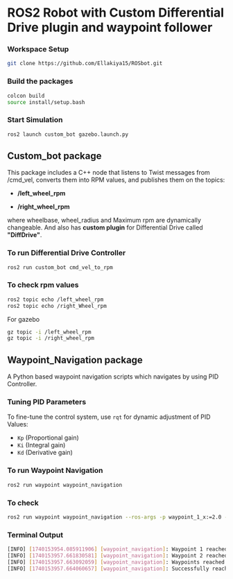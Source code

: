 # ROS2 Robot with Custom Differential Drive plugin and waypoint follower

### Workspace Setup

```bash
git clone https://github.com/Ellakiya15/ROSbot.git
```

### Build the packages

```bash
colcon build
source install/setup.bash
```
### Start Simulation

```bash
ros2 launch custom_bot gazebo.launch.py
```

## Custom_bot package

This package includes a C++ node that listens to Twist messages from /cmd_vel, converts them into RPM values, and publishes them on the topics:

* **/left_wheel_rpm**

* **/right_wheel_rpm**

where wheelbase, wheel_radius and Maximum rpm are dynamically changeable.
And also has **custom plugin** for Differential Drive called **"DiffDrive"**.

### To run Differential Drive Controller 

```bash
ros2 run custom_bot cmd_vel_to_rpm
```

###  To check rpm values

```bash
ros2 topic echo /left_wheel_rpm
ros2 topic echo /right_Wheel_rpm
```
For gazebo
```bash
gz topic -i /left_wheel_rpm
gz topic -i /right_wheel_rpm
```

## Waypoint_Navigation package
A Python based waypoint navigation scripts which navigates by using PID Controller.

### Tuning PID Parameters
To fine-tune the control system, use ```rqt``` for dynamic adjustment of PID Values:
* ```Kp``` (Proportional gain)
* ```Ki``` (Integral gain)
* ```Kd``` (Derivative gain)

### To run Waypoint Navigation
```bash
ros2 run waypoint waypoint_navigation
```
### To check
```bash
ros2 run waypoint waypoint_navigation --ros-args -p waypoint_1_x:=2.0 -p waypoint_1_y:=1.0 -p waypoint_2_x:=4.0 -p waypoint_2_y:=3.0
```
### Terminal Output
```bash
[INFO] [1740153954.085911906] [waypoint_navigation]: Waypoint 1 reached: (2.0, 1.0)
[INFO] [1740153957.661830581] [waypoint_navigation]: Waypoint 2 reached: (4.0, 3.0)
[INFO] [1740153957.663092059] [waypoint_navigation]: Waypoints reached. Stopping robot.
[INFO] [1740153957.664060657] [waypoint_navigation]: Successfully reached all waypoints.
```
